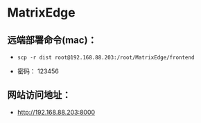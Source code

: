 # MatrixEdge

## 远端部署命令(mac)：

- `scp -r dist root@192.168.88.203:/root/MatrixEdge/frontend`

- 密码： 123456

## 网站访问地址：

- http://192.168.88.203:8000